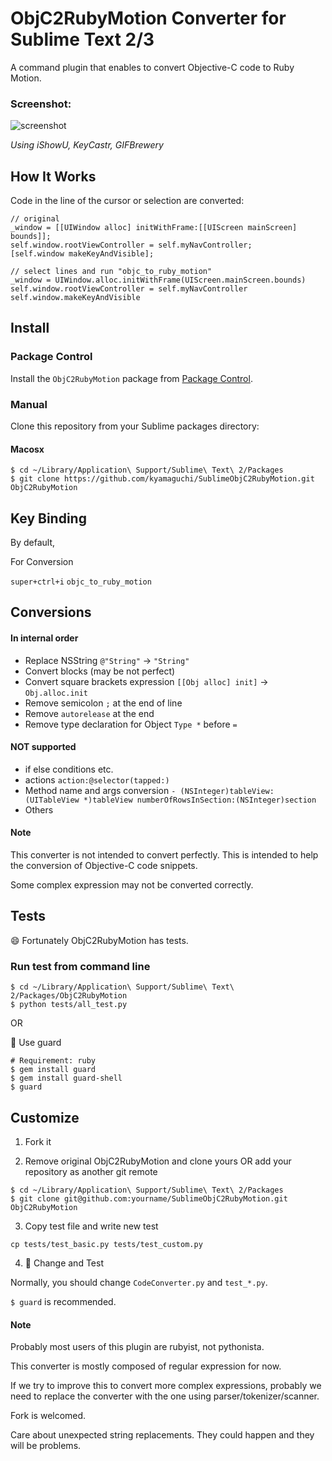 # ObjC2RubyMotion Converter for Sublime Text 2/3

A command plugin that enables to convert Objective-C code to Ruby Motion.

### Screenshot:

![screenshot](https://raw.github.com/kyamaguchi/SublimeObjC2RubyMotion/master/screenshot.gif)

_Using iShowU, KeyCastr, GIFBrewery_

## How It Works

Code in the line of the cursor or selection are converted:

```objc
// original
_window = [[UIWindow alloc] initWithFrame:[[UIScreen mainScreen] bounds]];
self.window.rootViewController = self.myNavController;
[self.window makeKeyAndVisible];

// select lines and run "objc_to_ruby_motion"
_window = UIWindow.alloc.initWithFrame(UIScreen.mainScreen.bounds)
self.window.rootViewController = self.myNavController
self.window.makeKeyAndVisible
```

## Install

### Package Control
Install the `ObjC2RubyMotion` package from [Package Control](http://wbond.net/sublime_packages/package_control).


### Manual

Clone this repository from your Sublime packages directory:

#### Macosx

```
$ cd ~/Library/Application\ Support/Sublime\ Text\ 2/Packages
$ git clone https://github.com/kyamaguchi/SublimeObjC2RubyMotion.git ObjC2RubyMotion
```

## Key Binding

By default,

For Conversion

`super+ctrl+i` `objc_to_ruby_motion`

## Conversions

#### In internal order

* Replace NSString `@"String"` -> `"String"`
* Convert blocks (may be not perfect)
* Convert square brackets expression  `[[Obj alloc] init]` -> `Obj.alloc.init`
* Remove semicolon `;` at the end of line
* Remove `autorelease` at the end
* Remove type declaration for Object `Type *` before `=`

#### NOT supported

* if else conditions etc.
* actions `action:@selector(tapped:)`
* Method name and args conversion `- (NSInteger)tableView:(UITableView *)tableView numberOfRowsInSection:(NSInteger)section`
* Others

#### Note

This converter is not intended to convert perfectly. This is intended to help the conversion of Objective-C code snippets.

Some complex expression may not be converted correctly.

## Tests

:smile: Fortunately ObjC2RubyMotion has tests.

### Run test from command line

```
$ cd ~/Library/Application\ Support/Sublime\ Text\ 2/Packages/ObjC2RubyMotion
$ python tests/all_test.py
```

OR

:racehorse: Use guard

```
# Requirement: ruby
$ gem install guard
$ gem install guard-shell
$ guard
```

## Customize

1. Fork it

2. Remove original ObjC2RubyMotion and clone yours OR add your repository as another git remote

  ```
  $ cd ~/Library/Application\ Support/Sublime\ Text\ 2/Packages
  $ git clone git@github.com:yourname/SublimeObjC2RubyMotion.git ObjC2RubyMotion
  ```

3. Copy test file and write new test

  `cp tests/test_basic.py tests/test_custom.py`

4. :snake: Change and Test

  Normally, you should change `CodeConverter.py` and `test_*.py`.

  `$ guard` is recommended.

#### Note

Probably most users of this plugin are rubyist, not pythonista.

This converter is mostly composed of regular expression for now.

If we try to improve this to convert more complex expressions, probably we need to replace the converter with the one using parser/tokenizer/scanner.

Fork is welcomed.

Care about unexpected string replacements. They could happen and they will be problems.
